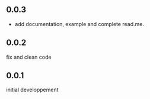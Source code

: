 ## 0.0.3
* add documentation, example and complete read.me.

## 0.0.2
fix and clean code

## 0.0.1
initial developpement
